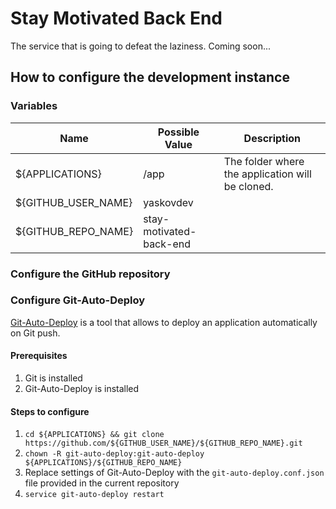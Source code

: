 # Stay Motivated Back End

The service that is going to defeat the laziness. Coming soon...

## How to configure the development instance

### Variables

| Name                | Possible Value               | Description                                      |
| ------------------- | ---------------------------- | ------------------------------------------------ |
| ${APPLICATIONS}     | /app                         | The folder where the application will be cloned. |
| ${GITHUB_USER_NAME} | yaskovdev                    |                                                  |
| ${GITHUB_REPO_NAME} | stay-motivated-back-end      |                                                  |

### Configure the GitHub repository

### Configure Git-Auto-Deploy

[Git-Auto-Deploy](https://github.com/olipo186/Git-Auto-Deploy) is a tool that allows to deploy an application automatically on Git push.

#### Prerequisites

1. Git is installed
2. Git-Auto-Deploy is installed

#### Steps to configure

1. `cd ${APPLICATIONS} && git clone https://github.com/${GITHUB_USER_NAME}/${GITHUB_REPO_NAME}.git`
2. `chown -R git-auto-deploy:git-auto-deploy ${APPLICATIONS}/${GITHUB_REPO_NAME}`
3. Replace settings of Git-Auto-Deploy with the `git-auto-deploy.conf.json` file provided in the current repository
4. `service git-auto-deploy restart`
